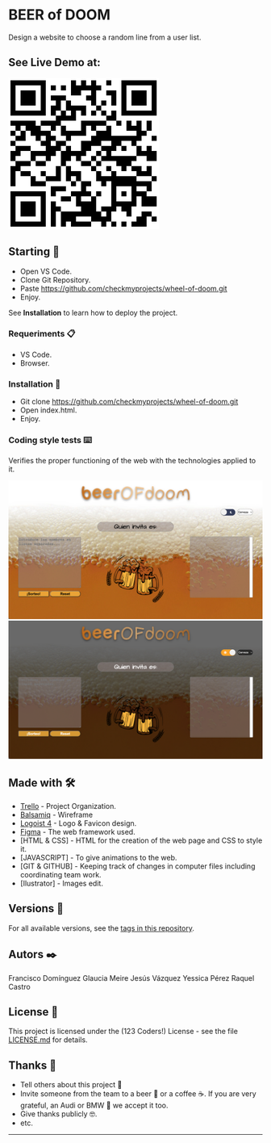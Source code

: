 # BEER of DOOM

Design a website to choose a random line from a user list.

## See Live Demo at:
![Image text](assets/img/qr.png) 

## Starting 🚀

- Open VS Code.
- Clone Git Repository.
- Paste https://github.com/checkmyprojects/wheel-of-doom.git
- Enjoy.

See **Installation** to learn how to deploy the project.


### Requeriments 📋

- VS Code.
- Browser.

### Installation 🔧

- Git clone https://github.com/checkmyprojects/wheel-of-doom.git
- Open index.html.
- Enjoy.

### Coding style tests ⌨️

Verifies the proper functioning of the web with the technologies applied to it.

![Image text](assets/img/light.png)
![Image text](assets/img/dark.png)

## Made with 🛠️


* [Trello](https://trello.com/b/LAXZpvTz/123-coders) - Project Organization.
* [Balsamiq](https://balsamiq.cloud/s5tauor/p75s6vf/rDB97) - Wireframe
* [Logoist 4](https://www.syniumsoftware.com/logoist) - Logo & Favicon design.
* [Figma](https://www.figma.com/file/uDFYrQYkMYordGhM3zFO60/Wheel-of-doom) - The web framework used.
* [HTML & CSS] - HTML for the creation of the web page and CSS to style it.
* [JAVASCRIPT] - To give animations to the web.
* [GIT & GITHUB] - Keeping track of changes in computer files including coordinating team work.
* [Ilustrator] - Images edit.


## Versions 📌


For all available versions, see the [tags in this repository](https://github.com/checkmyprojects/wheel-of-doom.git).

## Autors ✒️

Francisco Domínguez 
Glaucia Meire
Jesús Vázquez
Yessica Pérez
Raquel Castro

## License 📄

This project is licensed under the (123 Coders!) License - see the file [LICENSE.md](LICENSE.md) for details.

## Thanks 🎁

* Tell others about this project 📢
* Invite someone from the team to a beer 🍺 or a coffee ☕. If you are very grateful, an Audi or BMW 🚗 we accept it too.
* Give thanks publicly 🤓.
* etc.



---
